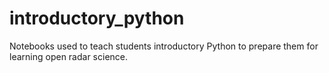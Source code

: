 # introductory_python
Notebooks used to teach students introductory Python to prepare them for learning open radar science.
